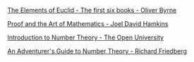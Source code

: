 [The Elements of Euclid - The first six books - Oliver Byrne](https://www.taschen.com/en/books/classics/47706/oliver-byrne-the-first-six-books-of-the-elements-of-euclid/)

[Proof and the Art of Mathematics - Joel David Hamkins](https://mitpress.mit.edu/9780262539791/proof-and-the-art-of-mathematics/)

[Introduction to Number Theory - The Open University](https://www.open.edu/openlearn/science-maths-technology/introduction-number-theory/content-section-0?active-tab=description-tab)

[An Adventurer's Guide to Number Theory - Richard Friedberg](https://store.doverpublications.com/products/9780486281339)



